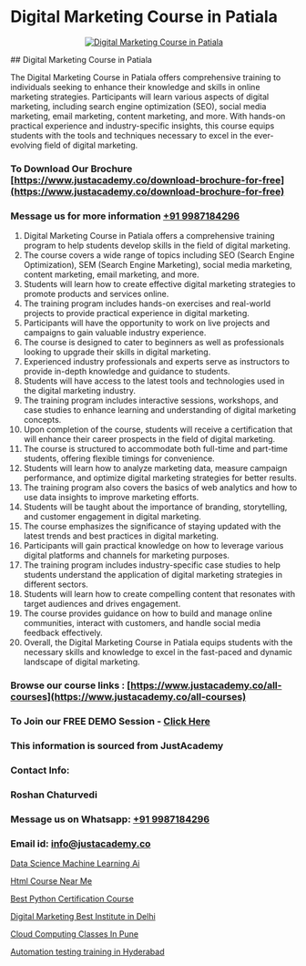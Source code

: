 # Digital Marketing Course in Patiala

<p align="center">
  <a href="https://justacademy.co/course-detail/digital-marketing">
    <img src="https://justacademy.co/storage2/course_image/1676636720_course_image.webp" alt="Digital Marketing Course in Patiala">
  </a>
</p>
## Digital Marketing Course in Patiala

The Digital Marketing Course in Patiala offers comprehensive training to individuals seeking to enhance their knowledge and skills in online marketing strategies. Participants will learn various aspects of digital marketing, including search engine optimization (SEO), social media marketing, email marketing, content marketing, and more. With hands-on practical experience and industry-specific insights, this course equips students with the tools and techniques necessary to excel in the ever-evolving field of digital marketing.
### To Download Our Brochure [https://www.justacademy.co/download-brochure-for-free](https://www.justacademy.co/download-brochure-for-free)
### Message us for more information [+91 9987184296](https://api.whatsapp.com/send?phone=919987184296)
1) Digital Marketing Course in Patiala offers a comprehensive training program to help students develop skills in the field of digital marketing.
2) The course covers a wide range of topics including SEO (Search Engine Optimization), SEM (Search Engine Marketing), social media marketing, content marketing, email marketing, and more.
3) Students will learn how to create effective digital marketing strategies to promote products and services online.
4) The training program includes hands-on exercises and real-world projects to provide practical experience in digital marketing.
5) Participants will have the opportunity to work on live projects and campaigns to gain valuable industry experience.
6) The course is designed to cater to beginners as well as professionals looking to upgrade their skills in digital marketing.
7) Experienced industry professionals and experts serve as instructors to provide in-depth knowledge and guidance to students.
8) Students will have access to the latest tools and technologies used in the digital marketing industry.
9) The training program includes interactive sessions, workshops, and case studies to enhance learning and understanding of digital marketing concepts.
10) Upon completion of the course, students will receive a certification that will enhance their career prospects in the field of digital marketing.
11) The course is structured to accommodate both full-time and part-time students, offering flexible timings for convenience.
12) Students will learn how to analyze marketing data, measure campaign performance, and optimize digital marketing strategies for better results.
13) The training program also covers the basics of web analytics and how to use data insights to improve marketing efforts.
14) Students will be taught about the importance of branding, storytelling, and customer engagement in digital marketing.
15) The course emphasizes the significance of staying updated with the latest trends and best practices in digital marketing.
16) Participants will gain practical knowledge on how to leverage various digital platforms and channels for marketing purposes.
17) The training program includes industry-specific case studies to help students understand the application of digital marketing strategies in different sectors.
18) Students will learn how to create compelling content that resonates with target audiences and drives engagement.
19) The course provides guidance on how to build and manage online communities, interact with customers, and handle social media feedback effectively.
20) Overall, the Digital Marketing Course in Patiala equips students with the necessary skills and knowledge to excel in the fast-paced and dynamic landscape of digital marketing.

### Browse our course links : [https://www.justacademy.co/all-courses](https://www.justacademy.co/all-courses) 
### To Join our FREE DEMO Session - [Click Here](https://www.justacademy.co/register-for-course-demo)


### This information is sourced from JustAcademy
### Contact Info:
### Roshan Chaturvedi
### Message us on Whatsapp: [+91 9987184296](https://api.whatsapp.com/send?phone=919987184296)
### Email id: [info@justacademy.co](mailto:info@justacademy.co)
                
[Data Science Machine Learning Ai](https://www.linkedin.com/pulse/data-science-machine-learning-ai-justacademyderby-luhle?trackingId=zxgqJp0EYnWteMKwnDfPFg%3D%3D&lipi=urn%3Ali%3Apage%3Ad_flagship3_company_admin%3BPi8IvO9YQ5y8xQZ23yq6yg%3D%3D)

[Html Course Near Me](https://www.linkedin.com/pulse/html-course-near-me-justacademy-chennai-yueie?trackingId=UAqhaaAEUi1PLi5rtstZ2A%3D%3D&lipi=urn%3Ali%3Apage%3Ad_flagship3_company_admin%3BY%2BEec76oRFK6%2FI%2F%2BB9X%2Fdw%3D%3D)

[Best Python Certification Course](https://medium.com/@mistersumit961/best-python-certification-course-bb2a05fe1676)

[Digital Marketing Best Institute in Delhi](https://medium.com/@mistersumit961/digital-marketing-best-institute-in-delhi-83b404e8f510)

[Cloud Computing Classes In Pune](https://justacademyin.github.io/justacademy/cloud-computing-classes-in-pune)

[Automation testing training in Hyderabad](https://justacademyin.github.io/justacademy/automation-testing-training-in-hyderabad)

